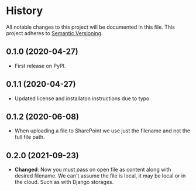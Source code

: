 # History
All notable changes to this project will be documented in this file. This project adheres to [Semantic Versioning](http://semver.org/).

## 0.1.0 (2020-04-27)
* First release on PyPI.

## 0.1.1 (2020-04-27)
* Updated license and installaton instructions due to typo.

## 0.1.2 (2020-06-08)
* When uploading a file to SharePoint we use just the filename and not the full file path.


## 0.2.0 (2021-09-23)
* **Changed**: Now you must pass on open file as content along with desired filename. We can't assume the file is local, it may be local or in the cloud. Such as with Django storages.
